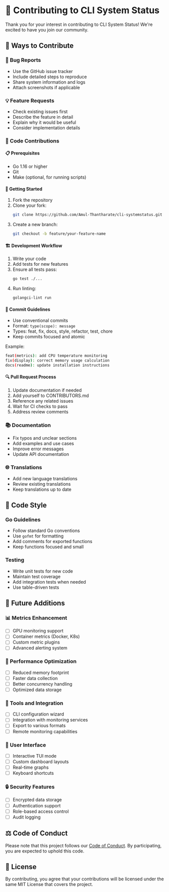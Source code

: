 # 🤝 Contributing to CLI System Status

Thank you for your interest in contributing to CLI System Status! We're excited to have you join our community.

## 🌟 Ways to Contribute

### 🐛 Bug Reports
- Use the GitHub issue tracker
- Include detailed steps to reproduce
- Share system information and logs
- Attach screenshots if applicable

### 💡 Feature Requests
- Check existing issues first
- Describe the feature in detail
- Explain why it would be useful
- Consider implementation details

### 🔧 Code Contributions

#### 📋 Prerequisites
- Go 1.16 or higher
- Git
- Make (optional, for running scripts)

#### 🚀 Getting Started
1. Fork the repository
2. Clone your fork:
   ```bash
   git clone https://github.com/Amul-Thantharate/cli-systemstatus.git
   ```
3. Create a new branch:
   ```bash
   git checkout -b feature/your-feature-name
   ```

#### 🏗️ Development Workflow
1. Write your code
2. Add tests for new features
3. Ensure all tests pass:
   ```bash
   go test ./...
   ```
4. Run linting:
   ```bash
   golangci-lint run
   ```

#### 📝 Commit Guidelines
- Use conventional commits
- Format: `type(scope): message`
- Types: feat, fix, docs, style, refactor, test, chore
- Keep commits focused and atomic

Example:
```bash
feat(metrics): add CPU temperature monitoring
fix(display): correct memory usage calculation
docs(readme): update installation instructions
```

#### 🔍 Pull Request Process
1. Update documentation if needed
2. Add yourself to CONTRIBUTORS.md
3. Reference any related issues
4. Wait for CI checks to pass
5. Address review comments

### 📚 Documentation
- Fix typos and unclear sections
- Add examples and use cases
- Improve error messages
- Update API documentation

### 🌐 Translations
- Add new language translations
- Review existing translations
- Keep translations up to date

## 🎨 Code Style

### Go Guidelines
- Follow standard Go conventions
- Use `gofmt` for formatting
- Add comments for exported functions
- Keep functions focused and small

### Testing
- Write unit tests for new code
- Maintain test coverage
- Add integration tests when needed
- Use table-driven tests

## 🚀 Future Additions

### 📊 Metrics Enhancement
- [ ] GPU monitoring support
- [ ] Container metrics (Docker, K8s)
- [ ] Custom metric plugins
- [ ] Advanced alerting system

### 🎯 Performance Optimization
- [ ] Reduced memory footprint
- [ ] Faster data collection
- [ ] Better concurrency handling
- [ ] Optimized data storage

### 🔧 Tools and Integration
- [ ] CLI configuration wizard
- [ ] Integration with monitoring services
- [ ] Export to various formats
- [ ] Remote monitoring capabilities

### 📱 User Interface
- [ ] Interactive TUI mode
- [ ] Custom dashboard layouts
- [ ] Real-time graphs
- [ ] Keyboard shortcuts

### 🔒 Security Features
- [ ] Encrypted data storage
- [ ] Authentication support
- [ ] Role-based access control
- [ ] Audit logging

## ⚖️ Code of Conduct

Please note that this project follows our [Code of Conduct](CODE_OF_CONDUCT.md). By participating, you are expected to uphold this code.

## 📜 License

By contributing, you agree that your contributions will be licensed under the same MIT License that covers the project.
